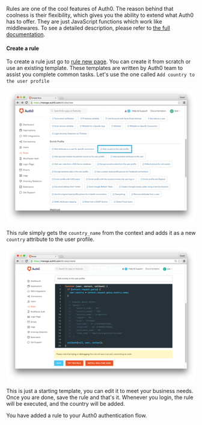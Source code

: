Rules are one of the cool features of Auth0. The reason behind that coolness is their flexibility, which gives you the ability to extend what Auth0 has to offer. They are just JavaScript functions which work like middlewares. To see a detailed description, please refer to [the full documentation](https://auth0.com/docs/rules).

#### Create a rule

To create a rule just go to [rule new page](https://manage.auth0.com/#/rules/new). You can create it from scratch or use an existing template. These templates are written by Auth0 team to assist you complete common tasks. 
Let's use the one called `Add country to the user profile`

![Empty rule](/media/articles/rules/rule-choose-add-country-template.png)


This rule simply gets the `country_name` from the context and adds it as a new `country` attribute to the user profile.


![Add country rule](/media/articles/rules/rule-create-add-country-country.png)

This is just a starting template, you can edit it to meet your business needs. Once you are done, save the rule and that's it. Whenever you login, the rule will be executed, and the country will be added. 

You have added a rule to your Auth0 authentication flow.

